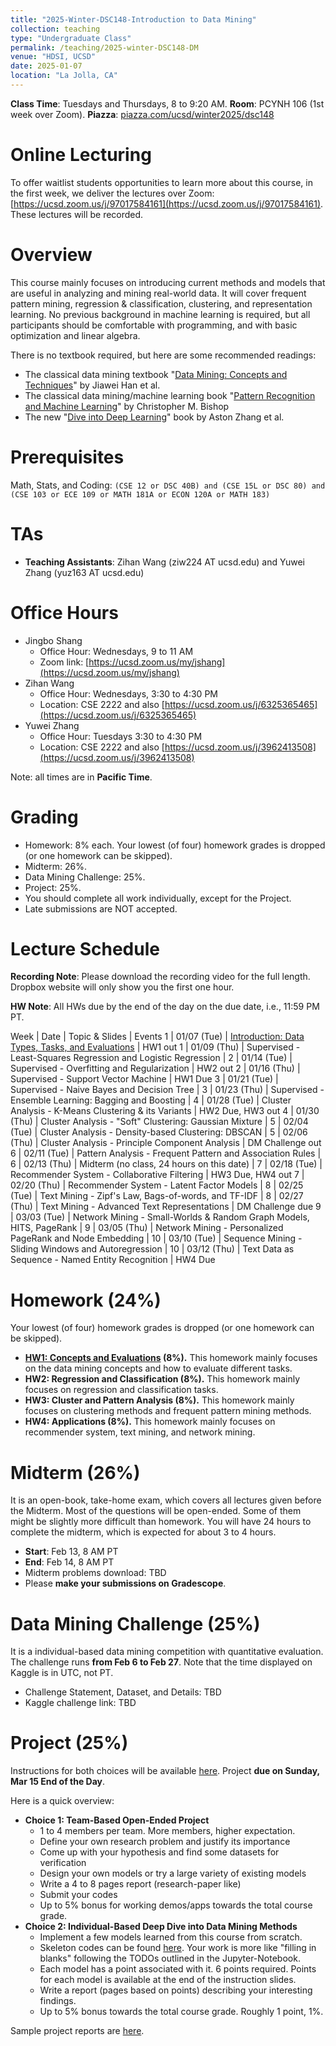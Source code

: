 ```yaml
---
title: "2025-Winter-DSC148-Introduction to Data Mining"
collection: teaching
type: "Undergraduate Class"
permalink: /teaching/2025-winter-DSC148-DM
venue: "HDSI, UCSD"
date: 2025-01-07
location: "La Jolla, CA"
---
```


**Class Time**: Tuesdays and Thursdays, 8 to 9:20 AM.  **Room**: PCYNH 106 (1st week over Zoom).  **Piazza**: [piazza.com/ucsd/winter2025/dsc148](https://piazza.com/ucsd/winter2025/dsc148)

Online Lecturing
======


To offer waitlist students opportunities to learn more about this course, in the first week, we deliver the lectures over Zoom: [https://ucsd.zoom.us/j/97017584161](https://ucsd.zoom.us/j/97017584161). These lectures will be recorded. 



Overview
======

This course mainly focuses on introducing current methods and models that are useful in analyzing and mining real-world data. It will cover frequent pattern mining, regression & classification, clustering, and representation learning. No previous background in machine learning is required, but all participants should be comfortable with programming, and with basic optimization and linear algebra. 

There is no textbook required, but here are some recommended readings:
- The classical data mining textbook "[Data Mining: Concepts and Techniques](https://books.google.com/books/about/Data_Mining_Concepts_and_Techniques.html?id=pQws07tdpjoC&source=kp_book_description)" by Jiawei Han et al.
- The classical data mining/machine learning book "[Pattern Recognition and Machine Learning](https://books.google.com/books/about/Pattern_Recognition_and_Machine_Learning.html?id=HL4HrgEACAAJ&source=kp_book_description)" by Christopher M. Bishop
- The new "[Dive into Deep Learning](https://d2l.ai/)" book by Aston Zhang et al.


Prerequisites
======

Math, Stats, and Coding: `(CSE 12 or DSC 40B) and (CSE 15L or DSC 80) and (CSE 103 or ECE 109 or MATH 181A or ECON 120A or MATH 183)`

TAs
======

- **Teaching Assistants**: Zihan Wang (ziw224 AT ucsd.edu) and Yuwei Zhang (yuz163 AT ucsd.edu)

Office Hours
======

- Jingbo Shang
    - Office Hour: Wednesdays, 9 to 11 AM
    - Zoom link: [https://ucsd.zoom.us/my/jshang](https://ucsd.zoom.us/my/jshang)
- Zihan Wang
    - Office Hour: Wednesdays, 3:30 to 4:30 PM
    - Location: CSE 2222 and also [https://ucsd.zoom.us/j/6325365465](https://ucsd.zoom.us/j/6325365465)
- Yuwei Zhang
    - Office Hour: Tuesdays 3:30 to 4:30 PM
    - Location: CSE 2222 and also [https://ucsd.zoom.us/j/3962413508](https://ucsd.zoom.us/j/3962413508)

Note: all times are in **Pacific Time**.

Grading
======

- Homework: 8% each. Your lowest (of four) homework grades is dropped (or one homework can be skipped).
- Midterm: 26%.
- Data Mining Challenge: 25%.
- Project: 25%.
- You should complete all work individually, except for the Project.
- Late submissions are NOT accepted.

Lecture Schedule
======

**Recording Note**: Please download the recording video for the full length. Dropbox website will only show you the first one hour.

**HW Note**: All HWs due by the end of the day on the due date, i.e., 11:59 PM PT. 

Week | Date        | Topic & Slides                                                  | Events
1    | 01/07 (Tue) | [Introduction: Data Types, Tasks, and Evaluations](https://www.dropbox.com/scl/fo/cq0rmpoxkyj2qm1jpmads/ABe-EvKDt7ZoGtiWQRpAPL4?rlkey=p1jiiav6ihe1vzy9ui7a4iw33&dl=0) | HW1 out
1    | 01/09 (Thu) | Supervised - Least-Squares Regression and Logistic Regression |
2    | 01/14 (Tue) | Supervised - Overfitting and Regularization | HW2 out
2    | 01/16 (Thu) | Supervised - Support Vector Machine | HW1 Due
3    | 01/21 (Tue) | Supervised - Naive Bayes and Decision Tree |
3    | 01/23 (Thu) | Supervised - Ensemble Learning: Bagging and Boosting | 
4    | 01/28 (Tue) | Cluster Analysis - K-Means Clustering & its Variants | HW2 Due, HW3 out
4    | 01/30 (Thu) | Cluster Analysis - "Soft" Clustering: Gaussian Mixture |
5    | 02/04 (Tue) | Cluster Analysis - Density-based Clustering: DBSCAN |
5    | 02/06 (Thu) | Cluster Analysis - Principle Component Analysis | DM Challenge out
6    | 02/11 (Tue) | Pattern Analysis - Frequent Pattern and Association Rules |
6    | 02/13 (Thu) | Midterm (no class, 24 hours on this date) |
7    | 02/18 (Tue) | Recommender System - Collaborative Filtering | HW3 Due, HW4 out
7    | 02/20 (Thu) | Recommender System - Latent Factor Models |
8    | 02/25 (Tue) | Text Mining - Zipf's Law, Bags-of-words, and TF-IDF |
8    | 02/27 (Thu) | Text Mining - Advanced Text Representations | DM Challenge due
9    | 03/03 (Tue) | Network Mining - Small-Worlds & Random Graph Models, HITS, PageRank | 
9    | 03/05 (Thu) | Network Mining - Personalized PageRank and Node Embedding |
10   | 03/10 (Tue) | Sequence Mining - Sliding Windows and Autoregression |
10   | 03/12 (Thu) | Text Data as Sequence - Named Entity Recognition | HW4 Due

Homework (24%)
======

Your lowest (of four) homework grades is dropped (or one homework can be skipped).

- **[HW1: Concepts and Evaluations](https://www.dropbox.com/scl/fi/o8a22l6wqiq697jqf3b65/DSC148_W25_HW1.pdf?rlkey=mfh0dvigmggfi8nebgojpittm&dl=0) (8%).** This homework mainly focuses on the data mining concepts and how to evaluate different tasks.
- **HW2: Regression and Classification (8%).** This homework mainly focuses on regression and classification tasks.
- **HW3: Cluster and Pattern Analysis (8%).** This homework mainly focuses on clustering methods and frequent pattern mining methods.
- **HW4: Applications (8%).** This homework mainly focuses on recommender system, text mining, and network mining.

Midterm (26%)
======

It is an open-book, take-home exam, which covers all lectures given before the Midterm. Most of the questions will be open-ended. Some of them might be slightly more difficult than homework. You will have 24 hours to complete the midterm, which is expected for about 3 to 4 hours.

- **Start**: Feb 13, 8 AM PT
- **End**: Feb 14, 8 AM PT
- Midterm problems download: TBD
- Please **make your submissions on Gradescope**.

Data Mining Challenge (25%)
======

It is a individual-based data mining competition with quantitative evaluation. The challenge runs **from Feb 6 to Feb 27**. Note that the time displayed on Kaggle is in UTC, not PT.

- Challenge Statement, Dataset, and Details: TBD
- Kaggle challenge link: TBD

Project (25%)
======

Instructions for both choices will be available [here](https://www.dropbox.com/s/aqkk6q6hjtpzwbq/Project%20Instructions.pdf?dl=0). Project **due on Sunday, Mar 15 End of the Day**.

Here is a quick overview:
- **Choice 1: Team-Based Open-Ended Project**
    - 1 to 4 members per team. More members, higher expectation.
    - Define your own research problem and justify its importance
    - Come up with your hypothesis and find some datasets for verification
    - Design your own models or try a large variety of existing models
    - Write a 4 to 8 pages report (research-paper like)
    - Submit your codes
    - Up to 5% bonus for working demos/apps towards the total course grade.
- **Choice 2: Individual-Based Deep Dive into Data Mining Methods**
    - Implement a few models learned from this course from scratch.
    - Skeleton codes can be found [here](https://www.dropbox.com/sh/y5a5wvrysbl7mrd/AAARcWGHjlWRN9E-6B9H3KFCa?dl=0). Your work is more like "filling in blanks" following the TODOs outlined in the Jupyter-Notebook.
    - Each model has a point associated with it. 6 points required. Points for each model is available at the end of the instruction slides.
    - Write a report (pages based on points) describing your interesting findings.
    - Up to 5% bonus towards the total course grade. Roughly 1 point, 1%.

Sample project reports are [here](https://www.dropbox.com/sh/6h2x141rh6if95g/AABnk8dVw3SbbHIYadXsn7Hba?dl=0).